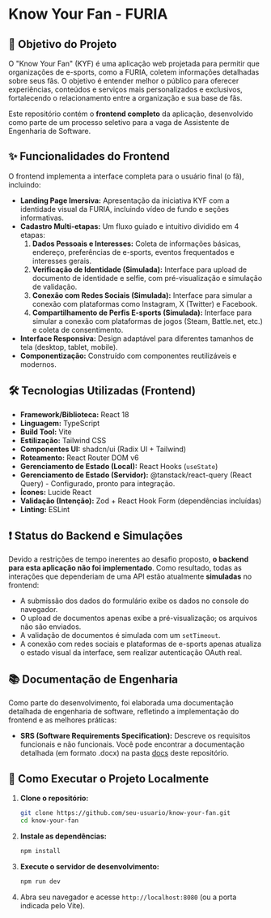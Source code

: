 # Know Your Fan - FURIA

## 🎯 Objetivo do Projeto

O "Know Your Fan" (KYF) é uma aplicação web projetada para permitir que organizações de e-sports, como a FURIA, coletem informações detalhadas sobre seus fãs. O objetivo é entender melhor o público para oferecer experiências, conteúdos e serviços mais personalizados e exclusivos, fortalecendo o relacionamento entre a organização e sua base de fãs.

Este repositório contém o **frontend completo** da aplicação, desenvolvido como parte de um processo seletivo para a vaga de Assistente de Engenharia de Software.

## ✨ Funcionalidades do Frontend

O frontend implementa a interface completa para o usuário final (o fã), incluindo:

*   **Landing Page Imersiva:** Apresentação da iniciativa KYF com a identidade visual da FURIA, incluindo vídeo de fundo e seções informativas.
*   **Cadastro Multi-etapas:** Um fluxo guiado e intuitivo dividido em 4 etapas:
    1.  **Dados Pessoais e Interesses:** Coleta de informações básicas, endereço, preferências de e-sports, eventos frequentados e interesses gerais.
    2.  **Verificação de Identidade (Simulada):** Interface para upload de documento de identidade e selfie, com pré-visualização e simulação de validação.
    3.  **Conexão com Redes Sociais (Simulada):** Interface para simular a conexão com plataformas como Instagram, X (Twitter) e Facebook.
    4.  **Compartilhamento de Perfis E-sports (Simulada):** Interface para simular a conexão com plataformas de jogos (Steam, Battle.net, etc.) e coleta de consentimento.
*   **Interface Responsiva:** Design adaptável para diferentes tamanhos de tela (desktop, tablet, mobile).
*   **Componentização:** Construído com componentes reutilizáveis e modernos.

## 🛠️ Tecnologias Utilizadas (Frontend)

*   **Framework/Biblioteca:** React 18
*   **Linguagem:** TypeScript
*   **Build Tool:** Vite
*   **Estilização:** Tailwind CSS
*   **Componentes UI:** shadcn/ui (Radix UI + Tailwind)
*   **Roteamento:** React Router DOM v6
*   **Gerenciamento de Estado (Local):** React Hooks (`useState`)
*   **Gerenciamento de Estado (Servidor):** @tanstack/react-query (React Query) - Configurado, pronto para integração.
*   **Ícones:** Lucide React
*   **Validação (Intenção):** Zod + React Hook Form (dependências incluídas)
*   **Linting:** ESLint

## ❗ Status do Backend e Simulações

Devido a restrições de tempo inerentes ao desafio proposto, **o backend para esta aplicação não foi implementado**. Como resultado, todas as interações que dependeriam de uma API estão atualmente **simuladas** no frontend:

*   A submissão dos dados do formulário exibe os dados no console do navegador.
*   O upload de documentos apenas exibe a pré-visualização; os arquivos não são enviados.
*   A validação de documentos é simulada com um `setTimeout`.
*   A conexão com redes sociais e plataformas de e-sports apenas atualiza o estado visual da interface, sem realizar autenticação OAuth real.

## 📚 Documentação de Engenharia

Como parte do desenvolvimento, foi elaborada uma documentação detalhada de engenharia de software, refletindo a implementação do frontend e as melhores práticas:

*   **SRS (Software Requirements Specification):** Descreve os requisitos funcionais e não funcionais.
 Você pode encontrar a documentação detalhada (em formato .docx) na pasta [docs](./doc/) deste repositório.

## 🚀 Como Executar o Projeto Localmente

1.  **Clone o repositório:**
    ```bash
    git clone https://github.com/seu-usuario/know-your-fan.git
    cd know-your-fan
    ```

2.  **Instale as dependências:**
    ```bash
    npm install
    ```

3.  **Execute o servidor de desenvolvimento:**
    ```bash
    npm run dev
    ```

4.  Abra seu navegador e acesse `http://localhost:8080` (ou a porta indicada pelo Vite).
